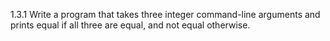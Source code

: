 1.3.1 Write a program that takes three integer command-line arguments and
prints equal if all three are equal, and not equal otherwise.
